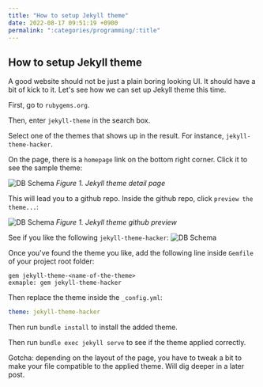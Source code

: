 ```yaml
---
title: "How to setup Jekyll theme"
date: 2022-08-17 09:51:19 +0900
permalink: ":categories/programming/:title"
---
```


## How to setup Jekyll theme

A good website should not be just a plain boring looking UI. It should have a bit of kick to it. Let's see how we can set up Jekyll theme this time.

First, go to `rubygems.org`.

Then, enter `jekyll-theme` in the search box.

Select one of the themes that shows up in the result. For instance, `jekyll-theme-hacker`.

On the page, there is a `homepage` link on the bottom right corner. Click it to see the sample theme:

![DB Schema](/blog/assets/2022-08-17-jekyll-theme/jekyll-theme-hacker.png)
_Figure 1. Jekyll theme detail page_

This will lead you to a github repo. Inside the github repo, click `preview the theme...`:

![DB Schema](/blog/assets/2022-08-17-jekyll-theme/preview.png)
_Figure 1. Jekyll theme github preview_

See if you like the following `jekyll-theme-hacker`:
![DB Schema](/blog/assets/2022-08-17-jekyll-theme/hacker-theme.png)

Once you've found the theme you like, add the following line inside `Gemfile` of your project root folder:

```gemfile
gem jekyll-theme-<name-of-the-theme>
exmaple: gem jekyll-theme-hacker
```

Then replace the theme inside the `_config.yml`:

```yaml
theme: jekyll-theme-hacker
```

Then run `bundle install` to install the added theme.

Then run `bundle exec jekyll serve` to see if the theme applied correctly.

Gotcha: depending on the layout of the page, you have to tweak a bit to make your file compatible to the applied theme. Will dig deeper in a later post.
